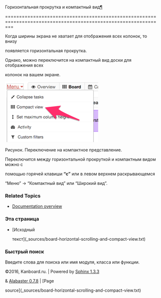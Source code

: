 Горизонтальная прокрутка и компактный вид[¶](#horizontal-scrolling-and-compact-mode "Ссылка на этот заголовок")

===============================================================================================================



Когда ширины экрана не хватает для отображения всех колонок, то внизу

появляется горизонтальная прокрутка.



Однако, можно переключится на компактный вид доски для отображения всех

колонок на вашем экране.



![Switch to compact mode](_images/board-compact-mode.png)



Рисунок. Переключение на компактное представление.



Переключится между горизонтальной прокруткой и компактным видом можно с

помощью горячей клавиши **“c”** или в левом верхнем раскрывающемся

“Меню” -\> “Компактный вид” или “Широкий вид”.



### Related Topics



-   [Documentation overview](index.markdown)



### Эта страница



-   [Исходный

    текст](_sources/board-horizontal-scrolling-and-compact-view.txt)



### Быстрый поиск



Введите слова для поиска или имя модуля, класса или функции.



©2016, Kanboard.ru. | Powered by [Sphinx 1.3.3](http://sphinx-doc.org/)

& [Alabaster 0.7.8](https://github.com/bitprophet/alabaster) | [Page

source](_sources/board-horizontal-scrolling-and-compact-view.txt)


